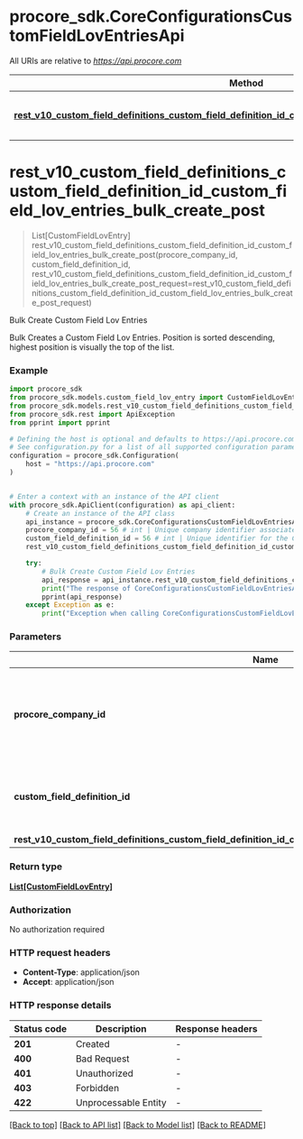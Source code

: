 # procore_sdk.CoreConfigurationsCustomFieldLovEntriesApi

All URIs are relative to *https://api.procore.com*

Method | HTTP request | Description
------------- | ------------- | -------------
[**rest_v10_custom_field_definitions_custom_field_definition_id_custom_field_lov_entries_bulk_create_post**](CoreConfigurationsCustomFieldLovEntriesApi.md#rest_v10_custom_field_definitions_custom_field_definition_id_custom_field_lov_entries_bulk_create_post) | **POST** /rest/v1.0/custom_field_definitions/{custom_field_definition_id}/custom_field_lov_entries/bulk_create | Bulk Create Custom Field Lov Entries


# **rest_v10_custom_field_definitions_custom_field_definition_id_custom_field_lov_entries_bulk_create_post**
> List[CustomFieldLovEntry] rest_v10_custom_field_definitions_custom_field_definition_id_custom_field_lov_entries_bulk_create_post(procore_company_id, custom_field_definition_id, rest_v10_custom_field_definitions_custom_field_definition_id_custom_field_lov_entries_bulk_create_post_request=rest_v10_custom_field_definitions_custom_field_definition_id_custom_field_lov_entries_bulk_create_post_request)

Bulk Create Custom Field Lov Entries

Bulk Creates a Custom Field Lov Entries. Position is sorted descending, highest position is visually the top of the list.

### Example


```python
import procore_sdk
from procore_sdk.models.custom_field_lov_entry import CustomFieldLovEntry
from procore_sdk.models.rest_v10_custom_field_definitions_custom_field_definition_id_custom_field_lov_entries_bulk_create_post_request import RestV10CustomFieldDefinitionsCustomFieldDefinitionIdCustomFieldLovEntriesBulkCreatePostRequest
from procore_sdk.rest import ApiException
from pprint import pprint

# Defining the host is optional and defaults to https://api.procore.com
# See configuration.py for a list of all supported configuration parameters.
configuration = procore_sdk.Configuration(
    host = "https://api.procore.com"
)


# Enter a context with an instance of the API client
with procore_sdk.ApiClient(configuration) as api_client:
    # Create an instance of the API class
    api_instance = procore_sdk.CoreConfigurationsCustomFieldLovEntriesApi(api_client)
    procore_company_id = 56 # int | Unique company identifier associated with the Procore User Account.
    custom_field_definition_id = 56 # int | Unique identifier for the Custom Field Definition.
    rest_v10_custom_field_definitions_custom_field_definition_id_custom_field_lov_entries_bulk_create_post_request = procore_sdk.RestV10CustomFieldDefinitionsCustomFieldDefinitionIdCustomFieldLovEntriesBulkCreatePostRequest() # RestV10CustomFieldDefinitionsCustomFieldDefinitionIdCustomFieldLovEntriesBulkCreatePostRequest |  (optional)

    try:
        # Bulk Create Custom Field Lov Entries
        api_response = api_instance.rest_v10_custom_field_definitions_custom_field_definition_id_custom_field_lov_entries_bulk_create_post(procore_company_id, custom_field_definition_id, rest_v10_custom_field_definitions_custom_field_definition_id_custom_field_lov_entries_bulk_create_post_request=rest_v10_custom_field_definitions_custom_field_definition_id_custom_field_lov_entries_bulk_create_post_request)
        print("The response of CoreConfigurationsCustomFieldLovEntriesApi->rest_v10_custom_field_definitions_custom_field_definition_id_custom_field_lov_entries_bulk_create_post:\n")
        pprint(api_response)
    except Exception as e:
        print("Exception when calling CoreConfigurationsCustomFieldLovEntriesApi->rest_v10_custom_field_definitions_custom_field_definition_id_custom_field_lov_entries_bulk_create_post: %s\n" % e)
```



### Parameters


Name | Type | Description  | Notes
------------- | ------------- | ------------- | -------------
 **procore_company_id** | **int**| Unique company identifier associated with the Procore User Account. | 
 **custom_field_definition_id** | **int**| Unique identifier for the Custom Field Definition. | 
 **rest_v10_custom_field_definitions_custom_field_definition_id_custom_field_lov_entries_bulk_create_post_request** | [**RestV10CustomFieldDefinitionsCustomFieldDefinitionIdCustomFieldLovEntriesBulkCreatePostRequest**](RestV10CustomFieldDefinitionsCustomFieldDefinitionIdCustomFieldLovEntriesBulkCreatePostRequest.md)|  | [optional] 

### Return type

[**List[CustomFieldLovEntry]**](CustomFieldLovEntry.md)

### Authorization

No authorization required

### HTTP request headers

 - **Content-Type**: application/json
 - **Accept**: application/json

### HTTP response details

| Status code | Description | Response headers |
|-------------|-------------|------------------|
**201** | Created |  -  |
**400** | Bad Request |  -  |
**401** | Unauthorized |  -  |
**403** | Forbidden |  -  |
**422** | Unprocessable Entity |  -  |

[[Back to top]](#) [[Back to API list]](../README.md#documentation-for-api-endpoints) [[Back to Model list]](../README.md#documentation-for-models) [[Back to README]](../README.md)

